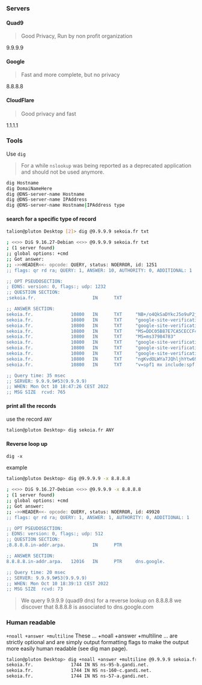 ### Servers

#### Quad9
> Good Privacy, Run by non profit organization

9.9.9.9

#### Google
> Fast and more complete, but no privacy

8.8.8.8

#### CloudFlare
> Good privacy and fast

1.1.1.1


### Tools

Use `dig`
> For a while `nslookup` was being reported as a deprecated application and should not be used anymore.

```bash
dig Hostname
dig DomaiNameHere
dig @DNS-server-name Hostname
dig @DNS-server-name IPAddress
dig @DNS-server-name Hostname|IPAddress type
```

#### search for a specific type of record

```bash
talion@pluton Desktop [2]> dig @9.9.9.9 sekoia.fr txt

; <<>> DiG 9.16.27-Debian <<>> @9.9.9.9 sekoia.fr txt
; (1 server found)
;; global options: +cmd
;; Got answer:
;; ->>HEADER<<- opcode: QUERY, status: NOERROR, id: 1251
;; flags: qr rd ra; QUERY: 1, ANSWER: 10, AUTHORITY: 0, ADDITIONAL: 1

;; OPT PSEUDOSECTION:
; EDNS: version: 0, flags:; udp: 1232
;; QUESTION SECTION:
;sekoia.fr.                     IN      TXT

;; ANSWER SECTION:
sekoia.fr.              10800   IN      TXT     "NB+/o4QkSaDYkcJ5o9uP2jGeXow="
sekoia.fr.              10800   IN      TXT     "google-site-verification=kVxSwrelmvUQUv0vO7lxbvbOstOQUmdpMi-vIGjtOkc"
sekoia.fr.              10800   IN      TXT     "google-site-verification=582moDfvJRVdaGbOENRzw90ALrYlLrdQZOyhV27BuQ8"
sekoia.fr.              10800   IN      TXT     "MS=DDC05B87E7CA5CECCF4F3D0471AF1DFBF7426D49"
sekoia.fr.              10800   IN      TXT     "MS=ms37984783"
sekoia.fr.              10800   IN      TXT     "google-site-verification=0b6qQTQJQMdem6A5n0t-3D7v6Q1SFcWgxwuPesqyDjA"
sekoia.fr.              10800   IN      TXT     "google-site-verification=X9I0d_ZBQYG9sHfSrnh8s1UlVGDeJELXWps3TSVqErM"
sekoia.fr.              10800   IN      TXT     "google-site-verification=3kiLUcTamAQBphR0qky__W2xFUEXZAf-w8O33xZsJfk"
sekoia.fr.              10800   IN      TXT     "ngKvdOLWYa7JQhljhYtw69aZA4o="
sekoia.fr.              10800   IN      TXT     "v=spf1 mx include:spf.mandrillapp.com include:_spf.google.com include:servers.mcsv.net include:spf.protection.outlook.com ip4:213.41.152.147 ~all"

;; Query time: 35 msec
;; SERVER: 9.9.9.9#53(9.9.9.9)
;; WHEN: Mon Oct 10 18:47:26 CEST 2022
;; MSG SIZE  rcvd: 765
```

#### print all the records
use the record `ANY`

```bash
talion@pluton Desktop> dig sekoia.fr ANY
```


#### Reverse loop up
`dig -x`

example
```bash
talion@pluton Desktop> dig @9.9.9.9 -x 8.8.8.8

; <<>> DiG 9.16.27-Debian <<>> @9.9.9.9 -x 8.8.8.8
; (1 server found)
;; global options: +cmd
;; Got answer:
;; ->>HEADER<<- opcode: QUERY, status: NOERROR, id: 49920
;; flags: qr rd ra; QUERY: 1, ANSWER: 1, AUTHORITY: 0, ADDITIONAL: 1

;; OPT PSEUDOSECTION:
; EDNS: version: 0, flags:; udp: 512
;; QUESTION SECTION:
;8.8.8.8.in-addr.arpa.          IN      PTR

;; ANSWER SECTION:
8.8.8.8.in-addr.arpa.   12016   IN      PTR     dns.google.

;; Query time: 20 msec
;; SERVER: 9.9.9.9#53(9.9.9.9)
;; WHEN: Mon Oct 10 18:39:13 CEST 2022
;; MSG SIZE  rcvd: 73
```

> We query 9.9.9.9 (quad9 dns) for a reverse lookup on 8.8.8.8 we discover that 8.8.8.8 is associated to dns.google.com


### Human readable
`+noall +answer +multiline`
These ... +noall +answer +multiline ... are strictly optional and are simply output formatting flags to make the output more easily human readable (see dig man page).

```bash
talion@pluton Desktop> dig +noall +answer +multiline @9.9.9.9 sekoia.fr any
sekoia.fr.              1744 IN NS ns-95-b.gandi.net.
sekoia.fr.              1744 IN NS ns-160-c.gandi.net.
sekoia.fr.              1744 IN NS ns-57-a.gandi.net.

```